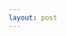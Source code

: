 ```yaml
---
layout: post
---
```


<script async class="speakerdeck-embed" data-id="57a73780979b44838b3efbc969a521cb" data-ratio="1.77777777777778" src="//speakerdeck.com/assets/embed.js"></script>